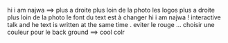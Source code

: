 hi i am najwa ==> plus a droite  plus loin de la photo 
les logos plus a droite plus loin de la photo 
le font  du text est à changer 
hi i am najwa !  interactive talk and he text is written at the same time . 
eviter le rouge ... 
choisir une couleur pour le back ground ==> cool colr 
